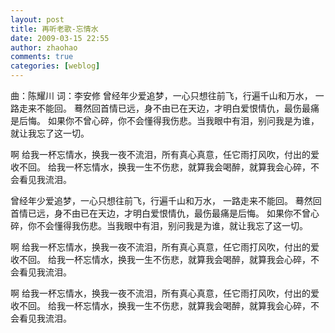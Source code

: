 ```yaml
---
layout: post
title: 再听老歌-忘情水
date: 2009-03-15 22:55
author: zhaohao
comments: true
categories: [weblog]
---
```

曲：陈耀川 词：李安修
曾经年少爱追梦，一心只想往前飞，行遍千山和万水， 一路走来不能回。
蓦然回首情已远，身不由已在天边，才明白爱恨情仇，最伤最痛是后悔。
如果你不曾心碎，你不会懂得我伤悲。当我眼中有泪，别问我是为谁，就让我忘了这一切。

啊 给我一杯忘情水，换我一夜不流泪，所有真心真意，任它雨打风吹，付出的爱收不回。
给我一杯忘情水，换我一生不伤悲，就算我会喝醉，就算我会心碎，不会看见我流泪。

曾经年少爱追梦，一心只想往前飞，行遍千山和万水， 一路走来不能回。
蓦然回首情已远，身不由已在天边，才明白爱恨情仇，最伤最痛是后悔。
如果你不曾心碎，你不会懂得我伤悲。当我眼中有泪，别问我是为谁，就让我忘了这一切。

啊 给我一杯忘情水，换我一夜不流泪，所有真心真意，任它雨打风吹，付出的爱收不回。
给我一杯忘情水，换我一生不伤悲，就算我会喝醉，就算我会心碎，不会看见我流泪。

啊 给我一杯忘情水，换我一夜不流泪，所有真心真意，任它雨打风吹，付出的爱收不回。
给我一杯忘情水，换我一生不伤悲，就算我会喝醉，就算我会心碎，不会看见我流泪。

